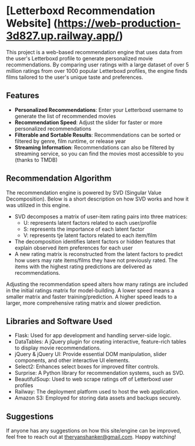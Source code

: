 # [Letterboxd Recommendation Website] (https://web-production-3d827.up.railway.app/)

This project is a web-based recommendation engine that uses data from the user's Letterboxd profile to generate personalized movie recommendations. 
By comparing user ratings with a large dataset of over 5 million ratings from over 1000 popular Letterboxd profiles, the engine finds films tailored
to the user's unique taste and preferences.

## Features
- **Personalized Recommendations**: Enter your Letterboxd username to generate the list of recommended movies
- **Recommendation Speed**: Adjust the slider for faster or more personalized recommendations
- **Filterable and Sortable Results**: Recommendations can be sorted or filtered by genre, film runtime, or release year
- **Streaming Information**: Recommendations can also be filtered by streaming service, so you can find the movies most accessible to you (thanks to TMDB)

## Recommendation Algorithm
The recommendation engine is powered by SVD (Singular Value Decomposition). Below is a short description on how SVD works and how it was utilized in this engine.
- SVD decomposes a matrix of user-item rating pairs into three matrices:
  -   U: represents latent factors related to each user/profile
  -   S: represents the importance of each latent factor
  -   V: represents tje latent factors related to each item/film
-   The decomposition identifies latent factors or hidden features that explain observed item preferences for each user
-   A new rating matrix is reconstructed from the latent factors to predict how users may rate items/films they have not previously rated.
    The items with the highest rating predictions are delivered as recommendations.

Adjusting the recommendation speed alters how many ratings are included in the initial ratings matrix for model-building. 
A lower speed means a smaller matrix and faster training/prediction. A higher speed leads to a larger, more comprehensive rating matrix and slower prediction. 

## Libraries and Software Used
- Flask: Used for app development and handling server-side logic.
- DataTables: A jQuery plugin for creating interactive, feature-rich tables to display movie recommendations.
- jQuery & jQuery UI: Provide essential DOM manipulation, slider components, and other interactive UI elements.
- Select2: Enhances select boxes for improved filter controls.
- Surprise: A Python library for recommendation systems, such as SVD.
- BeautifulSoup: Used to web scrape ratings off of Letterboxd user profiles
- Railway: The deployment platform used to host the web application.
- Amazon S3: Employed for storing data assets and backups securely.

## Suggestions
If anyone has any suggestions on how this site/engine can be improved, feel free to reach out at theryanshanker@gmail.com. Happy watching!
